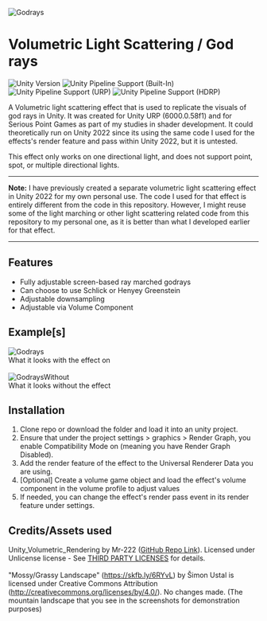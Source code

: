 ![Godrays](https://github.com/user-attachments/assets/c283213e-a2e1-4544-a230-91b8c30db6be)

# Volumetric Light Scattering / God rays
![Unity Version](https://img.shields.io/badge/Unity-6000.0.58%27LTS%2B-blueviolet?logo=unity)
![Unity Pipeline Support (Built-In)](https://img.shields.io/badge/BiRP_❌-darkgreen?logo=unity)
![Unity Pipeline Support (URP)](https://img.shields.io/badge/URP_✔️-blue?logo=unity)
![Unity Pipeline Support (HDRP)](https://img.shields.io/badge/HDRP_❌-darkred?logo=unity)
 
A Volumetric light scattering effect that is used to replicate the visuals of god rays in Unity. It was created for Unity URP (6000.0.58f1) and for Serious Point Games as part of my studies in shader development.
It could theoretically run on Unity 2022 since its using the same code I used for the effects's render feature and pass within Unity 2022, but it is untested.

This effect only works on one directional light, and does not support point, spot, or multiple directional lights.
<br>
***
**Note:** I have previously created a separate volumetric light scattering effect in Unity 2022 for my own personal use. The code I used for that effect is entirely different from the code in this repository. 
However, I might reuse some of the light marching or other light scattering related code from this repository to my personal one, as it is better than what I developed earlier for that effect.
___

## Features
- Fully adjustable screen-based ray marched godrays
- Can choose to use Schlick or Henyey Greenstein
- Adjustable downsampling
- Adjustable via Volume Component

## Example[s]
![Godrays](https://github.com/user-attachments/assets/c283213e-a2e1-4544-a230-91b8c30db6be)
<br>
What it looks with the effect on
<br><br>
![GodraysWithout](https://github.com/user-attachments/assets/570083a0-e176-4996-a722-15b5b3464284)
<br>
What it looks without the effect

## Installation
1. Clone repo or download the folder and load it into an unity project.
2. Ensure that under the project settings > graphics > Render Graph, you enable Compatibility Mode on (meaning you have Render Graph Disabled).
3. Add the render feature of the effect to the Universal Renderer Data you are using.
4. [Optional] Create a volume game object and load the effect's volume component in the volume profile to adjust values
5. If needed, you can change the effect's render pass event in its render feature under settings.

## Credits/Assets used
Unity_Volumetric_Rendering by Mr-222 ([GitHub Repo Link](https://github.com/Mr-222/Unity_Volumetric_Rendering/tree/main)). Licensed under Unlicense license - See [THIRD PARTY LICENSES](THIRD_PARTY_LICENSES) for details.
<br>
<br>
"Mossy/Grassy Landscape" (https://skfb.ly/6RYvL) by Šimon Ustal is licensed under Creative
Commons Attribution (http://creativecommons.org/licenses/by/4.0/). No changes made.
(The mountain landscape that you see in the screenshots for demonstration purposes)
